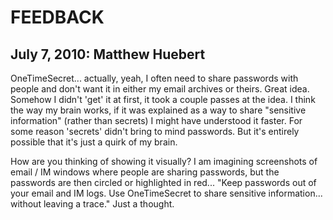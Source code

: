 # FEEDBACK #



## July 7, 2010: Matthew Huebert ##

OneTimeSecret... actually, yeah, I often need to share passwords with people and don't want it in either my email archives or theirs. Great idea. Somehow I didn't 'get' it at first, it took a couple passes at the idea. I think the way my brain works, if it was explained as a way to share "sensitive information" (rather than secrets) I might have understood it faster. For some reason 'secrets' didn't bring to mind passwords. But it's entirely possible that it's just a quirk of my brain.

How are you thinking of showing it visually? I am imagining screenshots of email / IM windows where people are sharing passwords, but the passwords are then circled or highlighted in red... "Keep passwords out of your email and IM logs. Use OneTimeSecret to share sensitive information... without leaving a trace." Just a thought.

